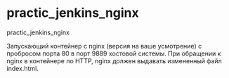 # practic_jenkins_nginx
practic_jenkins_nginx


Запускающий контейнер с nginx (версия на ваше усмотрение) с пробросом порта 80 в порт 9889 хостовой системы. 
При обращении к nginx в контейнере по HTTP, nginx должен выдавать измененный файл index.html.
